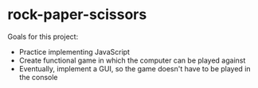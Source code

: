 # rock-paper-scissors

Goals for this project:
- Practice implementing JavaScript
- Create functional game in which the computer can be played against
- Eventually, implement a GUI, so the game doesn't have to be played in the console